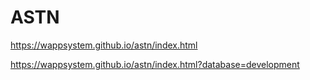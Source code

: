 # ASTN
https://wappsystem.github.io/astn/index.html

https://wappsystem.github.io/astn/index.html?database=development
